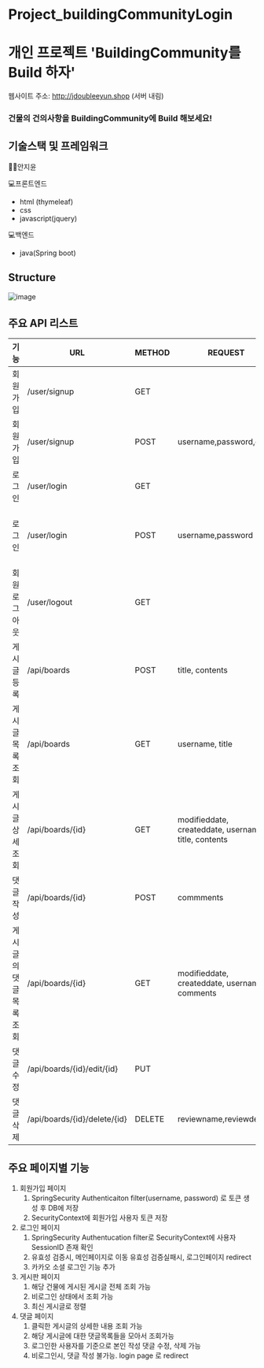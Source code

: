 # Project_buildingCommunityLogin
# 개인 프로젝트 'BuildingCommunity를 Build 하자'
웹사이트 주소: http://jdoubleeyun.shop (서버 내림)   
### 건물의 건의사항을 BuildingCommunity에 Build 해보세요!

## 기술스택 및 프레임워크
👨‍💻안지윤

💻프론트엔드
- html (thymeleaf)
- css
- javascript(jquery) 
  
💻백엔드
- java(Spring boot)

## Structure   
![image](https://user-images.githubusercontent.com/82137367/142790103-ceca64b9-2104-4604-9b6b-1fd7fd1d62eb.png)

## 주요 API 리스트
기능|URL|METHOD|REQUEST|RESPONSE
----|---|---|---|---|
회원가입|/user/signup|GET| |signup.html(Form Page)|
회원가입|/user/signup|POST|username,password,email|redirect:/user/login|
로그인|/user/login|GET| |login.html(Form Page)|
로그인|/user/login|POST|username,password|성공시:redirect:api/boards  실패시:redirect:/user/login?error|
회원 로그아웃|/user/logout|GET| |redirect:user/login|
게시글 등록|/api/boards|POST|title, contents|로그인 회원만 가능 index.html|
게시글 목록 조회|/api/boards|GET|username, title|모든 회원가능 index.html|
게시글 상세 조회|/api/boards/{id}|GET|modifieddate, createddate, username, title, contents|comment.html|
댓글 작성|/api/boards/{id}|POST|commments|로그인 회원만 가능/ comment.html 비로그인시, redirect:/user/login|
게시글의 댓글 목록 조회|/api/boards/{id}|GET|modifieddate, createddate, username, comments|모든 회원 가능 comment.html|
댓글 수정|/api/boards/{id}/edit/{id}|PUT||로그인 본인의 댓글만 접근 가능|
댓글 삭제|/api/boards/{id}/delete/{id}|DELETE|reviewname,reviewdesc|로그인 본인의 댓글만 접근 가능|

## 주요 페이지별 기능
1. 회원가입 페이지
   1. SpringSecurity Authenticaiton filter(username, password) 로 토큰 생성 후  DB에 저장
   2. SecurityContext에 회원가입 사용자 토큰 저장
2. 로그인 페이지
   1. SpringSecurity Authentucation filter로 SecurityContext에 사용자 SessionID 존재 확인
   2. 유효성 검증시, 메인페이지로 이동 유효성 검증실패시, 로그인페이지 redirect
   3. 카카오 소셜 로그인 기능 추가
3. 게시판 페이지
   1. 해당 건물에 게시된 게시글 전체 조회 가능
   2. 비로그인 상태에서 조회 가능
   3. 최신 게시글로 정렬
4. 댓글 페이지
   1. 클릭한 게시글의 상세한 내용 조회 가능
   2. 해당 게시글에 대한 댓글목록들을 모아서 조회가능
   3. 로그인한 사용자를 기준으로 본인 작성 댓글 수정, 삭제 가능
   4. 비로그인시, 댓글 작성 불가능. login page 로 redirect

